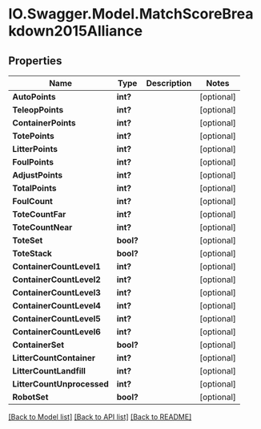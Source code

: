 # IO.Swagger.Model.MatchScoreBreakdown2015Alliance
## Properties

Name | Type | Description | Notes
------------ | ------------- | ------------- | -------------
**AutoPoints** | **int?** |  | [optional] 
**TeleopPoints** | **int?** |  | [optional] 
**ContainerPoints** | **int?** |  | [optional] 
**TotePoints** | **int?** |  | [optional] 
**LitterPoints** | **int?** |  | [optional] 
**FoulPoints** | **int?** |  | [optional] 
**AdjustPoints** | **int?** |  | [optional] 
**TotalPoints** | **int?** |  | [optional] 
**FoulCount** | **int?** |  | [optional] 
**ToteCountFar** | **int?** |  | [optional] 
**ToteCountNear** | **int?** |  | [optional] 
**ToteSet** | **bool?** |  | [optional] 
**ToteStack** | **bool?** |  | [optional] 
**ContainerCountLevel1** | **int?** |  | [optional] 
**ContainerCountLevel2** | **int?** |  | [optional] 
**ContainerCountLevel3** | **int?** |  | [optional] 
**ContainerCountLevel4** | **int?** |  | [optional] 
**ContainerCountLevel5** | **int?** |  | [optional] 
**ContainerCountLevel6** | **int?** |  | [optional] 
**ContainerSet** | **bool?** |  | [optional] 
**LitterCountContainer** | **int?** |  | [optional] 
**LitterCountLandfill** | **int?** |  | [optional] 
**LitterCountUnprocessed** | **int?** |  | [optional] 
**RobotSet** | **bool?** |  | [optional] 

[[Back to Model list]](../README.md#documentation-for-models) [[Back to API list]](../README.md#documentation-for-api-endpoints) [[Back to README]](../README.md)

